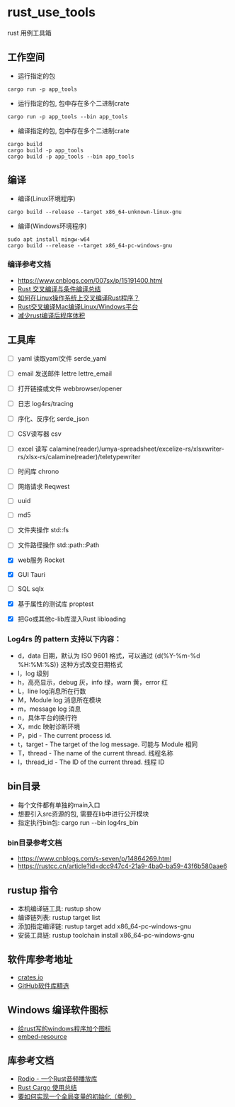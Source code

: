 # rust_use_tools
rust 用例工具箱

## 工作空间
- 运行指定的包

```
cargo run -p app_tools
```
- 运行指定的包, 包中存在多个二进制crate
```
cargo run -p app_tools --bin app_tools
```
- 编译指定的包, 包中存在多个二进制crate
```
cargo build
cargo build -p app_tools
cargo build -p app_tools --bin app_tools
```

## 编译
- 编译(Linux环境程序)
```
cargo build --release --target x86_64-unknown-linux-gnu
```

- 编译(Windows环境程序)
```
sudo apt install mingw-w64
cargo build --release --target x86_64-pc-windows-gnu
```

### 编译参考文档
- https://www.cnblogs.com/007sx/p/15191400.html
- [Rust 交叉编译与条件编译总结](https://www.jianshu.com/p/0e4251bc10eb)
- [如何在Linux操作系统上交叉编译Rust程序？](https://magiclen.org/rust-cross-compile/)
- [Rust交叉编译Mac编译Linux/Windows平台](https://www.cnblogs.com/007sx/p/15191400.html)
- [减少rust编译后程序体积](https://www.jianshu.com/p/279407cad24c)

## 工具库

- [ ] yaml 读取yaml文件 serde_yaml
- [ ] email 发送邮件 lettre lettre_email
- [ ] 打开链接或文件 webbrowser/opener
- [ ] 日志  log4rs/tracing
- [ ] 序化、反序化 serde_json
- [ ] CSV读写器 csv
- [ ] excel 读写 calamine(reader)/umya-spreadsheet/excelize-rs/xlsxwriter-rs/xlsx-rs/calamine(reader)/teletypewriter
- [ ] 时间库 chrono
- [ ] 网络请求 Reqwest
- [ ] uuid
- [ ] md5
- [ ] 文件夹操作 std::fs
- [ ] 文件路径操作 std::path::Path
- [x] web服务 Rocket
- [x] GUI Tauri
- [ ] SQL sqlx
- [x] 基于属性的测试库 proptest
- [x] 把Go或其他c-lib库混入Rust libloading



### Log4rs 的 pattern 支持以下内容：
- d，data 日期，默认为 ISO 9601 格式，可以通过 {d(%Y-%m-%d %H:%M:%S)} 这种方式改变日期格式
- l，log 级别
- h，高亮显示，debug 灰，info 绿，warn 黄，error 红
- L，line log消息所在行数
- M，Module log 消息所在模块
- m，message log 消息
- n，具体平台的换行符
- X，mdc 映射诊断环境
- P，pid - The current process id.
- t，target - The target of the log message. 可能与 Module 相同
- T，thread - The name of the current thread. 线程名称
- I，thread_id - The ID of the current thread. 线程 ID


## bin目录
- 每个文件都有单独的main入口
- 想要引入src资源的包, 需要在lib中进行公开模块
- 指定执行bin包: cargo run --bin log4rs_bin


### bin目录参考文档
- https://www.cnblogs.com/s-seven/p/14864269.html
- https://rustcc.cn/article?id=dcc947c4-21a9-4ba0-ba59-43f6b580aae6


## rustup 指令
- 本机编译链工具: rustup show
- 编译链列表: rustup target list
- 添加指定编译链: rustup target add x86_64-pc-windows-gnu
- 安装工具链: rustup toolchain install x86_64-pc-windows-gnu

## 软件库参考地址
- [crates.io](https://crates.io/)
- [GitHub软件库精选](https://github.com/rust-unofficial/awesome-rust)


## Windows 编译软件图标
- [给rust写的windows程序加个图标](https://zhuanlan.zhihu.com/p/366341784)
- [embed-resource](https://crates.io/crates/embed-resource)


## 库参考文档
- [Rodio - 一个Rust音频播放库](https://blog.csdn.net/u012067469/article/details/109153091)
- [Rust Cargo 使用总结](http://www.javashuo.com/article/p-cyeyuedk-bh.html)
- [要如何实现一个全局变量的初始化（单例）](https://rustcc.cn/article?id=31cfe6b0-4e36-44c9-a2b7-ea53486dde9e)
